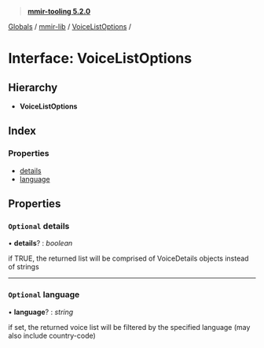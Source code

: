 > **[mmir-tooling 5.2.0](../README.md)**

[Globals](../README.md) / [mmir-lib](../modules/mmir_lib.md) / [VoiceListOptions](mmir_lib.voicelistoptions.md) /

# Interface: VoiceListOptions

## Hierarchy

* **VoiceListOptions**

## Index

### Properties

* [details](mmir_lib.voicelistoptions.md#optional-details)
* [language](mmir_lib.voicelistoptions.md#optional-language)

## Properties

### `Optional` details

• **details**? : *boolean*

if TRUE, the returned list will be comprised of VoiceDetails objects instead of strings

___

### `Optional` language

• **language**? : *string*

if set, the returned voice list will be filtered by the specified language (may also include country-code)